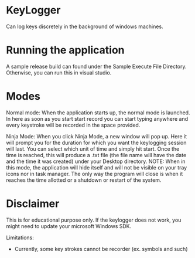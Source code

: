 # KeyLogger
Can log keys discretely in the background of windows machines.

# Running the application 
A sample release build can found under the Sample Execute File Directory.
Otherwise, you can run this in visual studio.

# Modes
Normal mode:
When the application starts up, the normal mode is launched. In here as soon as you start start record you can 
start typing anywhere and every keystroke will be recorded in the space provided.

Ninja Mode:
When you click Ninja Mode, a new window will pop up. Here it will prompt you for the duration for which you want 
the keylogging session will last. You can select which unit of time and simply hit start.
Once the time is reached, this will produce a .txt file (the file name will have the date and the time it was created) 
under your Desktop directory.
NOTE:
When in this mode, the application will hide itself and will not be visible on your tray icons nor in 
task manager. The only way the program will close is when it reaches the time allotted or a shutdown or restart 
of the system.

# Disclaimer
This is for educational purpose only.
If the keylogger does not work, you might need to update your microsoft Windows SDK.

Limitations:
- Currently, some key strokes cannot be recorder (ex. symbols and such)

